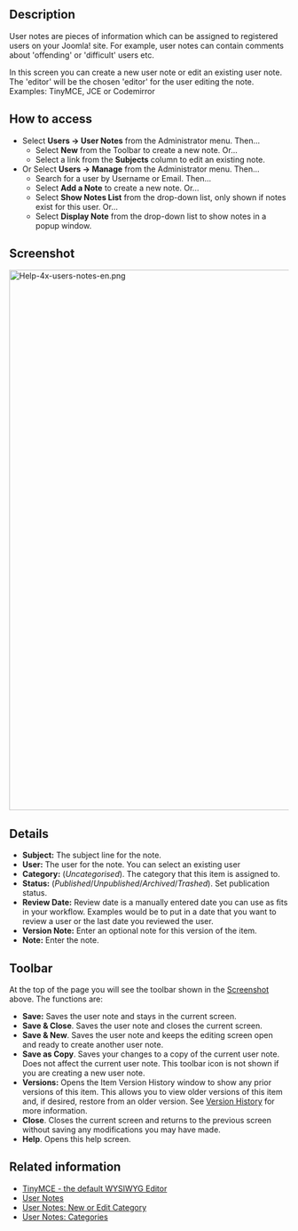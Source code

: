 <!-- Filename: Help4.x:User_Notes:_New_or_Edit / Display title: User Notes: New or Edit -->

## Description

User notes are pieces of information which can be assigned to registered
users on your Joomla! site. For example, user notes can contain comments
about 'offending' or 'difficult' users etc.

In this screen you can create a new user note or edit an existing user
note. The 'editor' will be the chosen 'editor' for the user editing the
note. Examples: TinyMCE, JCE or Codemirror

## How to access

- Select **Users **→** User Notes** from the Administrator menu. Then...
  - Select **New** from the Toolbar to create a new note. Or...
  - Select a link from the **Subjects** column to edit an existing note.
- Or Select **Users **→** Manage** from the Administrator menu. Then...
  - Search for a user by Username or Email. Then...
  - Select **Add a Note** to create a new note. Or...
  - Select **Show Notes List** from the drop-down list, only shown if
    notes exist for this user. Or...
  - Select **Display Note** from the drop-down list to show notes in a
    popup window.

## Screenshot

<img
src="https://docs.joomla.org/images/1/19/Help-4x-users-notes-en.png"
decoding="async" data-file-width="800" data-file-height="972"
width="800" height="972" alt="Help-4x-users-notes-en.png" />

## Details

- **Subject:** The subject line for the note.
- **User:** The user for the note. You can select an existing user
- **Category:** (*Uncategorised*). The category that this item is
  assigned to.
- **Status:** (*Published*/*Unpublished*/*Archived*/*Trashed*). Set
  publication status.
- **Review Date:** Review date is a manually entered date you can use as
  fits in your workflow. Examples would be to put in a date that you
  want to review a user or the last date you reviewed the user.
- **Version Note:** Enter an optional note for this version of the item.
- **Note:** Enter the note.

## Toolbar

At the top of the page you will see the toolbar shown in the
[Screenshot](#Screenshot) above. The functions are:

- **Save:** Saves the user note and stays in the current screen.
- **Save & Close**. Saves the user note and closes the current screen.
- **Save & New**. Saves the user note and keeps the editing screen open
  and ready to create another user note.
- **Save as Copy**. Saves your changes to a copy of the current user
  note. Does not affect the current user note. This toolbar icon is not
  shown if you are creating a new user note.
- **Versions:** Opens the Item Version History window to show any prior
  versions of this item. This allows you to view older versions of this
  item and, if desired, restore from an older version. See [Version
  History](https://docs.joomla.org/Help4.x:Components_Version_History/en "Help4.x:Components Version History/en")
  for more information.
- **Close**. Closes the current screen and returns to the previous
  screen without saving any modifications you may have made.
- **Help**. Opens this help screen.

## Related information

- [TinyMCE - the default WYSIWYG
  Editor](https://docs.joomla.org/Help4.x:TinyMCE/en "Help4.x:TinyMCE/en")
- [User
  Notes](https://docs.joomla.org/Help4.x:User_Notes/en "Help4.x:User Notes/en")
- [User Notes: New or Edit
  Category](https://docs.joomla.org/Help4.x:User_Notes:_New_or_Edit_Category/en "Help4.x:User Notes: New or Edit Category/en")
- [User Notes:
  Categories](https://docs.joomla.org/Help4.x:User_Notes:_Categories/en "Help4.x:User Notes: Categories/en")
